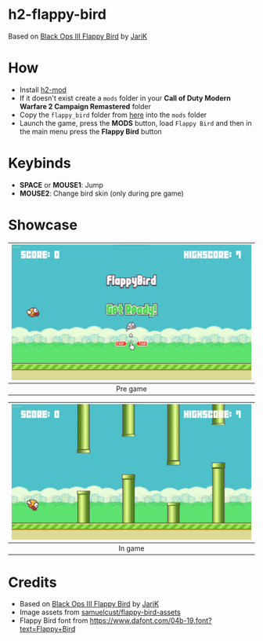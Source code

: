 # h2-flappy-bird

Based on [Black Ops III Flappy Bird](https://steamcommunity.com/sharedfiles/filedetails/?id=1720319747) by [JariK](https://github.com/JariKCoding) 

# How
* Install [h2-mod](https://github.com/fedddddd/h2-mod#download)
* If it doesn't exist create a `mods` folder in your **Call of Duty Modern Warfare 2 Campaign Remastered** folder
* Copy the `flappy_bird` folder from [here](https://github.com/fedddddd/h2-flappy-bird/releases) into the `mods` folder
* Launch the game, press the **MODS** button, load `Flappy Bird` and then in the main menu press the **Flappy Bird** button

# Keybinds

* **SPACE** or **MOUSE1**: Jump
* **MOUSE2**: Change bird skin (only during pre game)

# Showcase

| <img src="assets/github/start.png?raw=true" /> |
|:-:|
| Pre game |

| <img src="assets/github/game.png?raw=true" /> |
|:-:|
| In game |

# Credits
* Based on [Black Ops III Flappy Bird](https://steamcommunity.com/sharedfiles/filedetails/?id=1720319747) by [JariK](https://github.com/JariKCoding)
* Image assets from [samuelcust/flappy-bird-assets](https://github.com/samuelcust/flappy-bird-assets)
* Flappy Bird font from https://www.dafont.com/04b-19.font?text=Flappy+Bird
